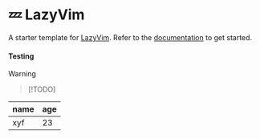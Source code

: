 # 💤 LazyVim

A starter template for [LazyVim](https://github.com/LazyVim/LazyVim).
Refer to the [documentation](https://lazyvim.github.io/installation) to get started.

#### Testing

> [!WARNING]

> [!TODO]


|   name  |  age  |
|-------|-------|
| xyf    |  23   |


